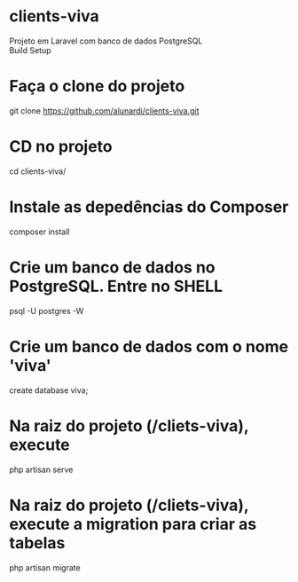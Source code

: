 # clients-viva
Projeto em Laravel com banco de dados PostgreSQL
<br>
Build Setup
# Faça o clone do projeto
git clone https://github.com/alunardi/clients-viva.git

# CD no projeto
cd clients-viva/

# Instale as depedências do Composer
composer install

# Crie um banco de dados no PostgreSQL. Entre no SHELL
psql -U postgres -W

# Crie um banco de dados com o nome 'viva'
create database viva;

# Na raiz do projeto (/cliets-viva), execute
php artisan serve

# Na raiz do projeto (/cliets-viva), execute a migration para criar as tabelas
php artisan migrate
